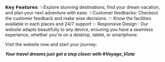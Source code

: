 
𝗞𝗲𝘆 𝗙𝗲𝗮𝘁𝘂𝗿𝗲𝘀:
✨Explore stunning destinations, find your dream vacation, and plan your next adventure with ease.
✨Customer feedbacks: Checkout the customer feedback and make wise decisions.
✨ Know the facilities available in each places and 24/7 support
✨ Responsive Design : Our website adapts beautifully to any device, ensuring you have a seamless experience, whether you're on a desktop, tablet, or smartphone.

Visit the website now and start your journey:

***Your travel dreams just got a step closer with #Voyage_Vista***
